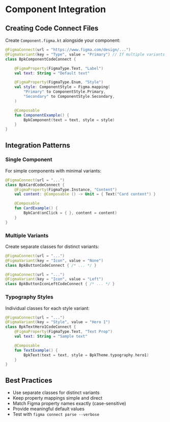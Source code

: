 # Component Integration

## Creating Code Connect Files

Create `Component.figma.kt` alongside your component:

```kotlin
@FigmaConnect(url = "https://www.figma.com/design/...")
@FigmaVariant(key = "Type", value = "Primary") // If multiple variants
class BpkComponentCodeConnect {

    @FigmaProperty(FigmaType.Text, "Label")
    val text: String = "Default text"

    @FigmaProperty(FigmaType.Enum, "Style")
    val style: ComponentStyle = Figma.mapping(
        "Primary" to ComponentStyle.Primary,
        "Secondary" to ComponentStyle.Secondary,
    )

    @Composable
    fun ComponentExample() {
        BpkComponent(text = text, style = style)
    }
}
```

## Integration Patterns

### Single Component
For simple components with minimal variants:
```kotlin
@FigmaConnect(url = "...")
class BpkCardCodeConnect {
    @FigmaProperty(FigmaType.Instance, "Content")
    val content: @Composable () -> Unit = { Text("Card content") }

    @Composable
    fun CardExample() {
        BpkCard(onClick = { }, content = content)
    }
}
```

### Multiple Variants
Create separate classes for distinct variants:
```kotlin
@FigmaConnect(url = "...")
@FigmaVariant(key = "Icon", value = "None")
class BpkButtonCodeConnect { /* ... */ }

@FigmaConnect(url = "...")
@FigmaVariant(key = "Icon", value = "Left")
class BpkButtonIconLeftCodeConnect { /* ... */ }
```

### Typography Styles
Individual classes for each style variant:
```kotlin
@FigmaConnect(url = "...")
@FigmaVariant(key = "Style", value = "Hero 1")
class BpkTextHero1CodeConnect {
    @FigmaProperty(FigmaType.Text, "Text Prop")
    val text: String = "Sample text"

    @Composable
    fun TextExample() {
        BpkText(text = text, style = BpkTheme.typography.hero1)
    }
}
```

## Best Practices

- Use separate classes for distinct variants
- Keep property mappings simple and direct
- Match Figma property names exactly (case-sensitive)
- Provide meaningful default values
- Test with `figma connect parse --verbose`
